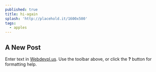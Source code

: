 ```yaml
---
published: true
title: hi-again
splash: 'http://placehold.it/1600x500'
tags:
  - apples
---
```

## A New Post

Enter text in [Webdevpl.us](https://webdevpl.us/). Use the toolbar above, or click the **?** button for formatting help.
